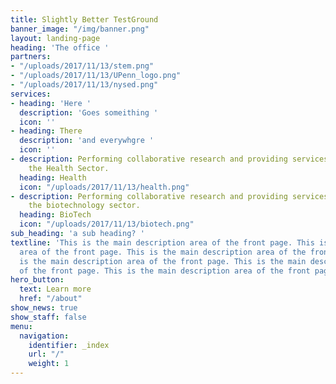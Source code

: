 ```yaml
---
title: Slightly Better TestGround
banner_image: "/img/banner.png"
layout: landing-page
heading: 'The office '
partners:
- "/uploads/2017/11/13/stem.png"
- "/uploads/2017/11/13/UPenn_logo.png"
- "/uploads/2017/11/13/nysed.png"
services:
- heading: 'Here '
  description: 'Goes someithing '
  icon: ''
- heading: There
  description: 'and everywhgre '
  icon: ''
- description: Performing collaborative research and providing services to support
    the Health Sector.
  heading: Health
  icon: "/uploads/2017/11/13/health.png"
- description: Performing collaborative research and providing services to support
    the biotechnology sector.
  heading: BioTech
  icon: "/uploads/2017/11/13/biotech.png"
sub_heading: 'a sub heading? '
textline: 'This is the main description area of the front page. This is the main description
  area of the front page. This is the main description area of the front page. This
  is the main description area of the front page. This is the main description area
  of the front page. This is the main description area of the front page. '
hero_button:
  text: Learn more
  href: "/about"
show_news: true
show_staff: false
menu:
  navigation:
    identifier: _index
    url: "/"
    weight: 1
---
```

